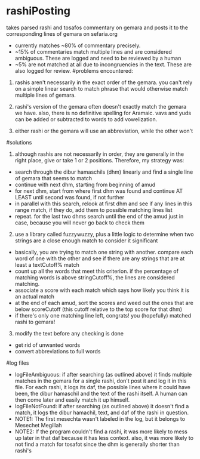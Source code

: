 rashiPosting
============

takes parsed rashi and tosafos commentary on gemara and posts it to the corresponding lines of gemara on sefaria.org
- currently matches ~80% of commentary precisely. 
- ~15% of commentaries match multiple lines and are considered ambiguous. These are logged and need to be reviewed by a human
- ~5% are not matched at all due to incongruencies in the text. These are also logged for review.
#problems encountered:


1. rashis aren't necessarily in the exact order of the gemara. you can't rely on a simple linear search to match phrase that would otherwise match multiple lines of gemara.

2. rashi's version of the gemara often doesn't exactly match the gemara we have. also, there is no definitive spelling for Aramaic. vavs and yuds can be added or subtracted to words to add vowelization.

3. either rashi or the gemara will use an abbreviation, while the other won't

#solutions

1. although rashis are not necessarily in order, they are generally in the right place, give or take 1 or 2 positions. Therefore, my strategy was:
  - search through the dibur hamaschils (dhm) linearly and find a single line of gemara that seems to match
  - continue with next dhm, starting from beginning of amud
  - for next dhm, start from where first dhm was found and continue AT LEAST until second was found, if not further
  - in parallel with this search, relook at first dhm and see if any lines in this range match, if they do, add them to possible matching lines list
  - repeat. for the last two dhms search until the end of the amud just in case, because you will never go back to check them

2. use a library called fuzzywuzzy, plus a little logic to determine when two strings are a close enough match to consider it significant
  - basically, you are trying to match one string with another. compare each word of one with the other and see if there are any strings that are at least a textCutoff% match
  - count up all the words that meet this criterion. if the percentage of matching words is above stringCutoff%, the lines are considered matching.
  - associate a score with each match which says how likely you think it is an actual match
  - at the end of each amud, sort the scores and weed out the ones that are below scoreCutoff (this cutoff relative to the top score for that dhm)
  - if there's only one matching line left, congrats! you (hopefully) matched rashi to gemara!

3. modify the text before any checking is done
  - get rid of unwanted words
  - convert abbreviations to full words

#log files

- logFileAmbiguous: if after searching (as outlined above) it finds multiple matches in the gemara for a single rashi, don't post it and log it in this file. For each rashi, it logs its daf, the possible lines where it could have been, the dibur hamaschil and the text of the rashi itself. A human can then come later and easily match it up himself.
- logFileNotFound: if after searching (as outlined above) it doesn't find a match, it logs the dibur hamachil, text, and daf of the rashi in question.
- NOTE1: The first mesechta wasn't labeled in the log, but it belongs to Mesechet Megillah
- NOTE2: If the program couldn't find a rashi, it was more likely to mess up later in that daf because it has less context. also, it was more likely to not find a match for tosafot since the dhm is generally shorter than rashi's
